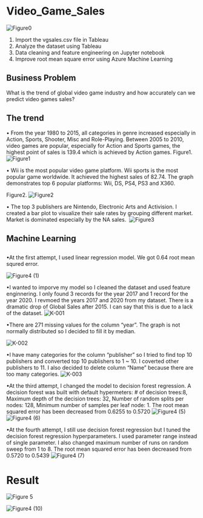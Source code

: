 # Video_Game_Sales

![Figure0](https://user-images.githubusercontent.com/49568184/118910140-01febc00-b8f2-11eb-81c8-69c705e331f2.jpg)

1. Import the vgsales.csv file in Tableau
2. Analyze the dataset using Tableau
3. Data cleaning and feature engineering on Jupyter notebook
4. Improve root mean square error using Azure Machine Learning


## Business Problem
What is the trend of global video game industry and how accurately can we predict video games sales?

## The trend

 • From the year 1980 to 2015, all categories in genre increased especially in Action, Sports, Shooter, Misc and Role-Playing.
Between 2005 to 2010, video games are popular, especially for Action and Sports games, the highest point of sales is 139.4 which is achieved by Action games.
Figure1. 
![Figure1](https://user-images.githubusercontent.com/49568184/118910141-01febc00-b8f2-11eb-94b1-543b84f2e509.jpg)

 • Wii is the most popular video game platform.  Wii sports is the most popular game worldwide. It achieved the highest sales of 82.74.
The graph demonstrates top 6 popular platforms: Wii, DS, PS4, PS3 and X360.

Figure2.
![Figure2](https://user-images.githubusercontent.com/49568184/118910142-01febc00-b8f2-11eb-8e26-04b30cea3635.jpg)

 • The top 3 publishers are Nintendo, Electronic Arts and Activision. 
I created a bar plot to visualize their sale rates by grouping different market. Market is dominated especially by the NA sales. 
![Figure3](https://user-images.githubusercontent.com/49568184/118910144-01febc00-b8f2-11eb-8ac5-68ff43de7947.jpg)

## Machine Learning 

## 

 •At the first attempt, I used linear regression model. We got 0.64 root mean squred error.
 
![Figure4 (1)](https://user-images.githubusercontent.com/49568184/118910146-02975280-b8f2-11eb-9fee-b3dc68f5b0bd.jpg)

 •I wanted to imporve my model so I cleaned the dataset and used feature enginnering. 
 I only found 3 records for the year 2017 and 1 record for the year 2020. I revmoed the years 2017 and 2020 from my dataset.
 There is a dramatic drop of Global Sales after 2015. I can say that this is due to a lack of the dataset.
![K-001](https://user-images.githubusercontent.com/49568184/118911513-4ab77480-b8f4-11eb-991f-c346cf65b1c6.jpg)

 •There are 271 missing values for the column “year”.
The graph is not normally distributed so I decided to fill it by median. 

![K-002](https://user-images.githubusercontent.com/49568184/118911515-4ab77480-b8f4-11eb-9584-9f3bb09d134c.jpg)

 •I have many categories for the column “publisher” so I tried to find top 10 publishers and converted top 10 publishers to 1 ~ 10. I coverted other publishers to 11. I also decided to delete column “Name” because there are too many categories. 
![K-003](https://user-images.githubusercontent.com/49568184/118911516-4b500b00-b8f4-11eb-9f92-c10d3b749609.jpg)

 •At the third attempt, I changed the model to decision forest regression. 
A decision forest  was built with default hypermeters: # of decision trees:8, Maximum depth of the decision trees: 32, Number of random splits per nodes: 128, Minimum number of samples per leaf node: 1. The root mean squared error has been decreased from 0.6255 to 0.5720 
![Figure4 (5)](https://user-images.githubusercontent.com/49568184/118910152-02975280-b8f2-11eb-876f-5ef564580dad.jpg)
![Figure4 (6)](https://user-images.githubusercontent.com/49568184/118910153-032fe900-b8f2-11eb-87c9-0110051f19b6.jpg)

•At the fourth attempt, I still use decision forest regression but I tuned the decision forest regression hyperparameters.
I used parameter range instead of single parameter. I also changed maximum number of runs on random sweep from 1 to 8. 
The root mean squared error has been decreased from 0.5720 to 0.5439 
![Figure4 (7)](https://user-images.githubusercontent.com/49568184/118910156-032fe900-b8f2-11eb-94e7-1603c33a5eb8.jpg)


# Result 
![Figure 5](https://user-images.githubusercontent.com/49568184/118912484-dd0c4800-b8f5-11eb-8f0a-9d5e3f53a275.jpg)

![Figure4 (10)](https://user-images.githubusercontent.com/49568184/118910137-01662580-b8f2-11eb-9fa0-ddcbce78989b.jpg)
